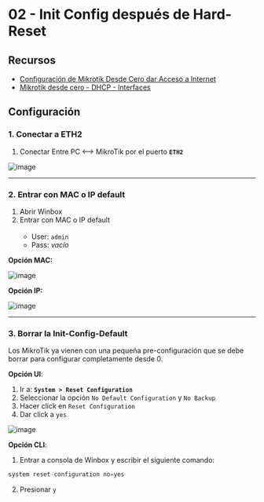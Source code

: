 # 02 - Init Config después de Hard-Reset

## Recursos

- [Configuración de Mikrotik Desde Cero dar Acceso a Internet](https://www.youtube.com/watch?v=v3Z9PFvrIts)
- [Mikrotik desde cero - DHCP - Interfaces](https://youtu.be/_53hjQtk73M?si=3DAu2lMT07Yiagbp)

## Configuración

### 1. Conectar a ETH2

1. Conectar Entre PC <--> MikroTik por el puerto **`ETH2`**

![image](https://github.com/Fz3r0/Fz3r0_-_MikroTik/assets/94720207/c1342cff-db87-4ac6-8262-71c32cc1153a)

---

### 2. Entrar con MAC o IP default

1. Abrir Winbox
2. Entrar con MAC o  IP default <br><br>
    - User: `admin`
    - Pass: _vacío_

**Opción MAC:**

![image](https://github.com/Fz3r0/Fz3r0_-_MikroTik/assets/94720207/146bf39a-9aac-46d5-857f-f69fd19c4d76)

**Opción IP:**

![image](https://github.com/Fz3r0/Fz3r0_-_MikroTik/assets/94720207/1698aaa0-a32b-4e92-bc07-5fd2dfaba63c)

---

### 3. Borrar la Init-Config-Default

Los MikroTik ya vienen con una pequeña pre-configuración que se debe borrar para configurar completamente desde 0. 

**Opción UI**:

1. Ir a: **`System > Reset Configuration`**
2. Seleccionar la opción `No Default Configuration` y `No Backup`
3. Hacer click en `Reset Configuration`
4. Dar click a `yes`

![image](https://github.com/Fz3r0/Fz3r0_-_MikroTik/assets/94720207/28de070e-a6ea-4178-aed8-cc6dd90055c9)

**Opción CLI**:

1. Entrar a consola de Winbox y escribir el siguiente comando:

````py
system reset-configuration no=yes
````

2. Presionar `y`


